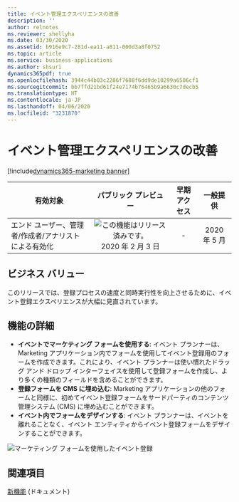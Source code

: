 ```yaml
---
title: イベント管理エクスペリエンスの改善
description: ''
author: relnotes
ms.reviewer: shellyha
ms.date: 03/30/2020
ms.assetid: b916e9c7-281d-ea11-a811-000d3a8f0752
ms.topic: article
ms.service: business-applications
ms.author: shsuri
dynamics365pdf: true
ms.openlocfilehash: 3944c44b03c2286f7688f6dd9de10299a6506cf1
ms.sourcegitcommit: bb7ffd21bd61f24e7174b76465b9a6630c7decb5
ms.translationtype: HT
ms.contentlocale: ja-JP
ms.lasthandoff: 04/06/2020
ms.locfileid: "3231870"
---
```

# <a name="improved-event-management-experience"></a>イベント管理エクスペリエンスの改善
[!include[dynamics365-marketing banner](../includes/dynamics365-marketing.md)]

| 有効対象    |  パブリック プレビュー | 早期アクセス | 一般提供 | 
| ---------- | :----------: |:----------: |:----------: |
|エンド ユーザー、管理者/作成者/アナリストによる有効化|![この機能はリリース済みです。](/dynamics365-release-plan/media/green-checkmark.png "この機能はリリース済みです。") 2020 年 2 月 3 日|-| 2020 年 5 月|


## <a name="business-value"></a>ビジネス バリュー
<!-- bv start -->
このリリースでは、登録プロセスの速度と同時実行性を向上させるために、イベント登録エクスペリエンスが大幅に見直されています。 
<!-- bv end -->



## <a name="feature-details"></a>機能の詳細
<!--feature detail start -->
- **イベントでマーケティング フォームを使用する**: イベント プランナーは、Marketing アプリケーション内でフォームを使用してイベント登録用のフォームを作成できます。これにより、イベント プランナーは使い慣れたドラッグ アンド ドロップ インターフェイスを使用して登録フォームを作成し、より多くの種類のフィールドを含めることができます。 
- **登録フォームを CMS に埋め込む**: Marketing アプリケーションの他のフォームと同様に、初めてイベント登録フォームをサードパーティのコンテンツ管理システム (CMS) に埋め込むことができます。 
- **イベント内でフォームをデザインする**: イベント プランナーは、イベントを離れることなく、イベント エンティティからイベント登録フォームをデザインすることができます。
<!--feature detail end -->

![マーケティング フォームを使用したイベント登録](media/event-forms.png "マーケティング フォームを使用したイベント登録")
<!-- Picture 1 -->









## <a name="see-also"></a>関連項目


<!--docs start-->
[新機能](https://docs.microsoft.com/dynamics365/marketing/whats-new-marketing) (ドキュメント)
<!--docs end-->

